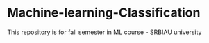# Machine-learning-Classification
This repository is for fall semester in ML course - SRBIAU university
